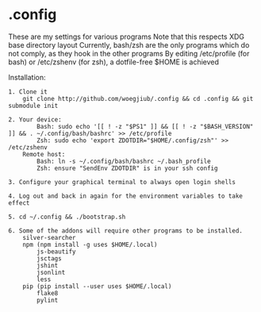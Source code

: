 .config
========
These are my settings for various programs
Note that this respects XDG base directory layout
Currently, bash/zsh are the only programs which do not comply, as they hook in the other programs
By editing /etc/profile (for bash) or /etc/zshenv (for zsh), a dotfile-free $HOME is achieved

Installation:

	1. Clone it
		git clone http://github.com/woegjiub/.config && cd .config && git submodule init

	2. Your device:
			Bash: sudo echo '[[ ! -z "$PS1" ]] && [[ ! -z "$BASH_VERSION" ]] && . ~/.config/bash/bashrc' >> /etc/profile
			Zsh: sudo echo 'export ZDOTDIR="$HOME/.config/zsh"' >> /etc/zshenv
		Remote host:
			Bash: ln -s ~/.config/bash/bashrc ~/.bash_profile
			Zsh: ensure "SendEnv ZDOTDIR" is in your ssh config

	3. Configure your graphical terminal to always open login shells

	4. Log out and back in again for the environment variables to take effect

	5. cd ~/.config && ./bootstrap.sh

	6. Some of the addons will require other programs to be installed.
		silver-searcher
		npm (npm install -g uses $HOME/.local)
			js-beautify
			jsctags
			jshint
			jsonlint
			less
		pip (pip install --user uses $HOME/.local)
			flake8
			pylint
